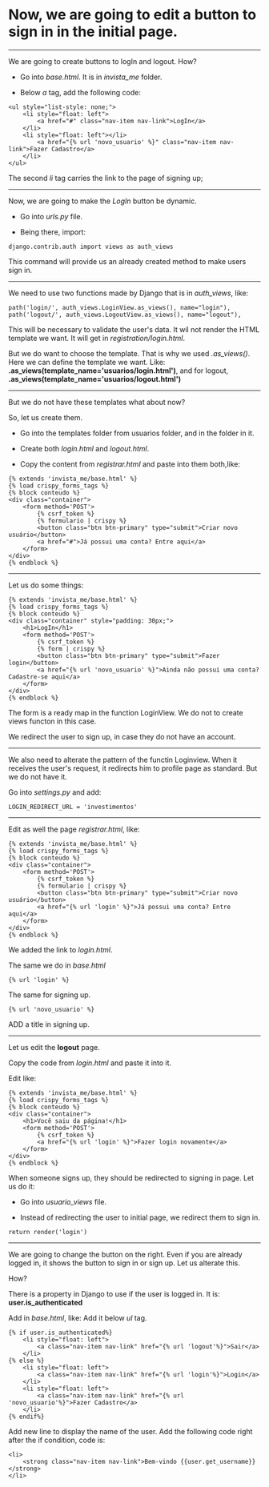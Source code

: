 # Now, we are going to edit a button to sign in in the initial page.

***

We are going to create  buttons to logIn and logout. How?

* Go into *base.html*. It is in *invista_me* folder.

* Below _a_ tag, add the following code:
```
<ul style="list-style: none;">
    <li style="float: left">
        <a href="#" class="nav-item nav-link">LogIn</a>
    </li>
    <li style="float: left"></li>
        <a href="{% url 'novo_usuario' %}" class="nav-item nav-link">Fazer Cadastro</a>
    </li>
</ul>
```

The second _li_ tag carries the link to the page of signing up;

***

Now, we are going to make the _LogIn_ button be dynamic.

* Go into _urls.py_ file.

* Being there, import:
```
django.contrib.auth import views as auth_views
```
This command will provide us an already created method to make users sign in.

***

We need to use two functions made by Django that is in *auth_views*, like:

```
path('login/', auth_views.LoginView.as_views(), name="login"),
path('logout/', auth_views.LogoutView.as_views(), name="logout"),
```

This will be necessary to validate the user's data. It wil not render the HTML template we want. It will get in _registration/login.html_.

But we do want to choose the template. That is why we used *.as_views()*. Here we can define the template we want. Like: **.as_views(template_name='usuarios/login.html')**, and for logout, **.as_views(template_name='usuarios/logout.html')**

***

But we do not have these templates what about now?

So, let us create them.

* Go into the templates folder from usuarios folder, and in the folder in it.

* Create both *login.html* and *logout.html*.

* Copy the content from *registrar.html* and paste into them both,like:
```
{% extends 'invista_me/base.html' %}
{% load crispy_forms_tags %}
{% block conteudo %}
<div class="container">
    <form method='POST'>
        {% csrf_token %}
        {% formulario | crispy %}
        <button class="btn btn-primary" type="submit">Criar novo usuário</button>
        <a href="#">Já possui uma conta? Entre aqui</a>
    </form>
</div>
{% endblock %}
```
***
Let us do some things:

```
{% extends 'invista_me/base.html' %}
{% load crispy_forms_tags %}
{% block conteudo %}
<div class="container" style="padding: 30px;">
    <h1>LogIn</h1>
    <form method='POST'>
        {% csrf_token %}
        {% form | crispy %}
        <button class="btn btn-primary" type="submit">Fazer login</button>
        <a href="{% url 'novo_usuario' %}">Ainda não possui uma conta? Cadastre-se aqui</a>
    </form>
</div>
{% endblock %}
```

The form is a ready map in the function LoginView. We do not to create views functon in this case.

We redirect the user to sign up, in case they do not have an account.

***

We also need to alterate the pattern of the functin Loginview. When it receives the user's request, it redirects him to profile page as standard. But we do not have it.

Go into _settings.py_ and add:

```
LOGIN_REDIRECT_URL = 'investimentos'
```

***

Edit as well the page _registrar.html_, like:

```
{% extends 'invista_me/base.html' %}
{% load crispy_forms_tags %}
{% block conteudo %}
<div class="container">
    <form method='POST'>
        {% csrf_token %}
        {% formulario | crispy %}
        <button class="btn btn-primary" type="submit">Criar novo usuário</button>
        <a href="{% url 'login' %}">Já possui uma conta? Entre aqui</a>
    </form>
</div>
{% endblock %}
```

We added the link to _login.html_.

The same we do in _base.html_

```
{% url 'login' %}
```
The same for signing up.

```
{% url 'novo_usuario' %}
```

ADD a title in signing up.

*** 

Let us edit the **logout** page.

Copy the code from _login.html_ and paste it into it.

Edit like:
```
{% extends 'invista_me/base.html' %}
{% load crispy_forms_tags %}
{% block conteudo %}
<div class="container">
    <h1>Você saiu da página!</h1>
    <form method='POST'>
        {% csrf_token %}    
        <a href="{% url 'login' %}">Fazer login novamente</a>
    </form>
</div>
{% endblock %}
```

When someone signs up, they should be redirected to signing in page. Let us do it:

* Go into *usuario_views* file. 
 
* Instead of redirecting the user to initial page, we redirect them to sign in.

```
return render('login')

```

***

We are going to change the button on the right. Even if you are already logged in, it shows the button to sign in or sign up. Let us alterate this.

How?

There is a property in Django to use if the user is logged in. It is: **user.is_authenticated**

Add in _base.html_, like: Add it below _ul_ tag.

```
{% if user.is_authenticated%}
    <li style="float: left">
        <a class="nav-item nav-link" href="{% url 'logout'%}">Sair</a>
    </li>
{% else %}
    <li style="float: left">
        <a class="nav-item nav-link" href="{% url 'login'%}">Login</a>
    </li>
    <li style="float: left">
        <a class="nav-item nav-link" href="{% url 'novo_usuario'%}">Fazer Cadastro</a>
    </li>
{% endif%}
```
Add new line to display the name of the user. Add the following code right after the if condition, code is:

```
<li>
    <strong class="nav-item nav-link">Bem-vindo {{user.get_username}}</strong>
</li>
```